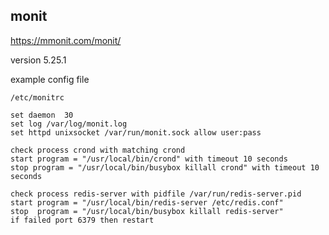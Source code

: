 ## monit

https://mmonit.com/monit/

version 5.25.1

example config file

`/etc/monitrc`
```
set daemon  30
set log /var/log/monit.log
set httpd unixsocket /var/run/monit.sock allow user:pass

check process crond with matching crond
start program = "/usr/local/bin/crond" with timeout 10 seconds
stop program = "/usr/local/bin/busybox killall crond" with timeout 10 seconds

check process redis-server with pidfile /var/run/redis-server.pid
start program = "/usr/local/bin/redis-server /etc/redis.conf"
stop  program = "/usr/local/bin/busybox killall redis-server"
if failed port 6379 then restart

```

